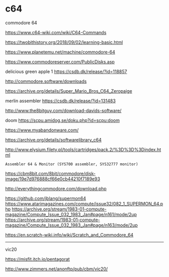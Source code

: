 # c64

commodore 64

https://www.c64-wiki.com/wiki/C64-Commands

https://twobithistory.org/2018/09/02/learning-basic.html

https://www.planetemu.net/machine/commodore-64

https://www.commodoreserver.com/PublicDisks.asp

delicious green apple 1
https://csdb.dk/release/?id=118857

http://commodore.software/downloads

https://archive.org/details/Super_Mario_Bros_C64_Zeropaige

merlin assembler
https://csdb.dk/release/?id=131483

http://www.the8bitguy.com/download-davids-software/

doom
https://scpu.amidog.se/doku.php?id=scpu:doom

https://www.myabandonware.com/

https://archive.org/details/softwarelibrary_c64

http://www.elysium.filety.pl/tools/cartridges/pack.2/%3D%3D%3Dindex.html

    Assembler 64 & Monitor (SYS700 assembler, SYS32777 monitor)

https://cbm8bit.com/8bit/commodore/disk-image/19e7d976888cf66e0cb44210f7189e93

http://everythingcommodore.com/download.php


https://github.com/jblang/supermon64
https://www.atarimagazines.com/compute/issue32/082_1_SUPERMON_64.php
https://archive.org/stream/1983-01-compute-magazine/Compute_Issue_032_1983_Jan#page/n161/mode/2up
https://archive.org/stream/1983-01-compute-magazine/Compute_Issue_032_1983_Jan#page/n163/mode/2up


https://en.scratch-wiki.info/wiki/Scratch_and_Commodore_64


------

vic20

https://misfit.itch.io/pentagorat

http://www.zimmers.net/anonftp/pub/cbm/vic20/